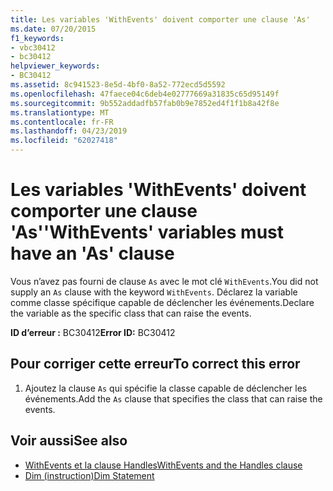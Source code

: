 ```yaml
---
title: Les variables 'WithEvents' doivent comporter une clause 'As'
ms.date: 07/20/2015
f1_keywords:
- vbc30412
- bc30412
helpviewer_keywords:
- BC30412
ms.assetid: 8c941523-8e5d-4bf0-8a52-772ecd5d5592
ms.openlocfilehash: 47faece04c6deb4e02777669a31835c65d95149f
ms.sourcegitcommit: 9b552addadfb57fab0b9e7852ed4f1f1b8a42f8e
ms.translationtype: MT
ms.contentlocale: fr-FR
ms.lasthandoff: 04/23/2019
ms.locfileid: "62027418"
---
```

# <a name="withevents-variables-must-have-an-as-clause"></a><span data-ttu-id="10e15-102">Les variables 'WithEvents' doivent comporter une clause 'As'</span><span class="sxs-lookup"><span data-stu-id="10e15-102">'WithEvents' variables must have an 'As' clause</span></span>
<span data-ttu-id="10e15-103">Vous n’avez pas fourni de clause `As` avec le mot clé `WithEvents`.</span><span class="sxs-lookup"><span data-stu-id="10e15-103">You did not supply an `As` clause with the keyword `WithEvents`.</span></span> <span data-ttu-id="10e15-104">Déclarez la variable comme classe spécifique capable de déclencher les événements.</span><span class="sxs-lookup"><span data-stu-id="10e15-104">Declare the variable as the specific class that can raise the events.</span></span>  
  
 <span data-ttu-id="10e15-105">**ID d’erreur :** BC30412</span><span class="sxs-lookup"><span data-stu-id="10e15-105">**Error ID:** BC30412</span></span>  
  
## <a name="to-correct-this-error"></a><span data-ttu-id="10e15-106">Pour corriger cette erreur</span><span class="sxs-lookup"><span data-stu-id="10e15-106">To correct this error</span></span>  
  
1. <span data-ttu-id="10e15-107">Ajoutez la clause `As` qui spécifie la classe capable de déclencher les événements.</span><span class="sxs-lookup"><span data-stu-id="10e15-107">Add the `As` clause that specifies the class that can raise the events.</span></span>  
  
## <a name="see-also"></a><span data-ttu-id="10e15-108">Voir aussi</span><span class="sxs-lookup"><span data-stu-id="10e15-108">See also</span></span>

- [<span data-ttu-id="10e15-109">WithEvents et la clause Handles</span><span class="sxs-lookup"><span data-stu-id="10e15-109">WithEvents and the Handles clause</span></span>](~/docs/visual-basic/programming-guide/language-features/events/index.md#withevents-and-the-handles-clause)
- [<span data-ttu-id="10e15-110">Dim (instruction)</span><span class="sxs-lookup"><span data-stu-id="10e15-110">Dim Statement</span></span>](../../visual-basic/language-reference/statements/dim-statement.md)
